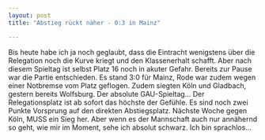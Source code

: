 ```yaml
---
layout: post
title: "Abstieg rückt näher - 0:3 in Mainz"

---
```


Bis heute habe ich ja noch geglaubt, dass die Eintracht wenigstens über die Relegation noch die Kurve kriegt und den Klassenerhalt schafft. Aber nach diesem Spieltag ist selbst Platz 16 noch in akuter Gefahr. Bereits zur Pause war die Partie entschieden. Es stand 3:0 für Mainz, Rode war zudem wegen einer Notbremse vom Platz geflogen. Zudem siegten Köln und Gladbach, gestern bereits Wolfsburg. Der absolute GAU-Spieltag... Der Relegationsplatz ist ab sofort das höchste der Gefühle. Es sind noch zwei Punkte Vorsprung auf den direkten Abstiegsplatz. Nächste Woche gegen Köln, MUSS ein Sieg her. Aber wenn es der Mannschaft auch nur annähernd so geht, wie mir im Moment, sehe ich absolut schwarz. Ich bin sprachlos...


